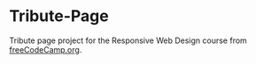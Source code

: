 # Tribute-Page
Tribute page project for the Responsive Web Design course from [freeCodeCamp.org](https://www.freecodecamp.org).
